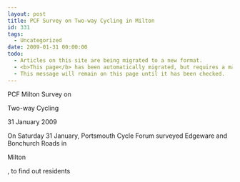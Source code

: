 ```yaml
---
layout: post
title: PCF Survey on Two-way Cycling in Milton
id: 331
tags:
  - Uncategorized
date: 2009-01-31 00:00:00
todo:
  - Articles on this site are being migrated to a new format.
  - <b>This page</b> has been automatically migrated, but requires a manual check-&amp;-tune to ensure the format and links all work as expected.
  - This message will remain on this page until it has been checked.
---
```


PCF Milton Survey on

Two-way Cycling 

31 January 2009

On Saturday 31 January, Portsmouth Cycle Forum surveyed Edgeware and Bonchurch Roads in

Milton

<p>, to find out residents
